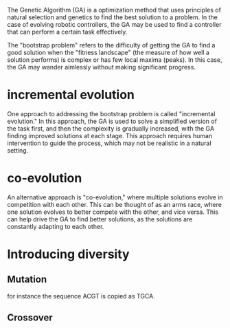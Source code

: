 
The Genetic Algorithm (GA) is a optimization method that uses principles of natural selection and genetics to find the best solution to a problem. In the case of evolving robotic controllers, the GA may be used to find a controller that can perform a certain task effectively.

The "bootstrap problem" refers to the difficulty of getting the GA to find a good solution when the "fitness landscape" (the measure of how well a solution performs) is complex or has few local maxima (peaks). In this case, the GA may wander aimlessly without making significant progress.

# incremental evolution
One approach to addressing the bootstrap problem is called "incremental evolution." In this approach, the GA is used to solve a simplified version of the task first, and then the complexity is gradually increased, with the GA finding improved solutions at each stage. This approach requires human intervention to guide the process, which may not be realistic in a natural setting.


# co-evolution
An alternative approach is "co-evolution," where multiple solutions evolve in competition with each other. This can be thought of as an arms race, where one solution evolves to better compete with the other, and vice versa. This can help drive the GA to find better solutions, as the solutions are constantly adapting to each other.


# Introducing diversity

## Mutation 
for instance the sequence ACGT is copied as TGCA. 

## Crossover
